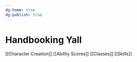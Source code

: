 ```yaml
---
dg-home: true
dg-publish: true
---
```


# Handbooking Yall

[[Character Creation]]
[[Ability Scores]]
[[Classes]]
[[Skills]]
